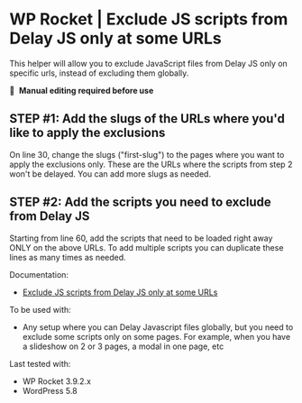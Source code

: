# WP Rocket | Exclude JS scripts from Delay JS only at some URLs

This helper will allow you to exclude JavaScript files from Delay JS only on specific urls, instead of excluding them globally.

📝&#160;&#160;**Manual editing required before use**

## STEP #1: Add the slugs of the URLs where you'd like to apply the exclusions
On line 30, change the slugs ("first-slug") to the pages where you want to apply the exclusions only.
These are the URLs where the scripts from step 2 won't be delayed. You can add more slugs as needed.


## STEP #2: Add the scripts you need to exclude from Delay JS
Starting from line 60, add the scripts that need to be loaded right away ONLY on the above URLs. 
To add multiple scripts you can duplicate these lines as many times as needed.



Documentation:
* [Exclude JS scripts from Delay JS only at some URLs](https://docs.wp-rocket.me/article/1645-exclude-js-scripts-from-delay-js-only-at-some-urls)

To be used with:
* Any setup where you can Delay Javascript files globally, but you need to exclude some scripts only on some pages. For example, when you have a slideshow on 2 or 3 pages, a modal in one page, etc  

Last tested with:
* WP Rocket 3.9.2.x
* WordPress 5.8
